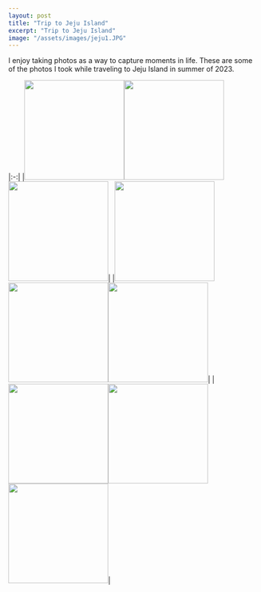 ```yaml
---
layout: post
title: "Trip to Jeju Island"
excerpt: "Trip to Jeju Island"
image: "/assets/images/jeju1.JPG"
---
```


I enjoy taking photos as a way to capture moments in life. These are some of the photos I took while traveling to Jeju Island in summer of 2023.

|:-:|
|<img src="../../../assets/images/jeju2.JPG" height=200px><img src="../../../assets/images/jeju3.JPG" height=200px><img src="../../../assets/images/jeju4.JPG" height=200px>|
|<img src="../../../assets/images/jeju5.JPG" height=200px ><img src="../../../assets/images/jeju6.JPG" height=200px><img src="../../../assets/images/jeju7.JPG" height=200px>|
|<img src="../../../assets/images/jeju8.JPG" height=200px><img src="../../../assets/images/jeju9.JPG" height=200px><img src="../../../assets/images/jeju10.JPG" height=200px>|

